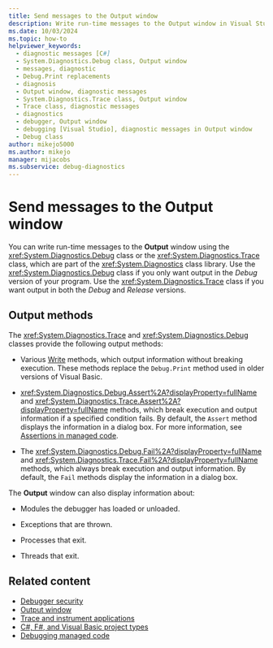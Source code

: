 ```yaml
---
title: Send messages to the Output window
description: Write run-time messages to the Output window in Visual Studio using the Debug class or the Trace class, which are part of the System.Diagnostics class library.
ms.date: 10/03/2024
ms.topic: how-to
helpviewer_keywords: 
  - diagnostic messages [C#]
  - System.Diagnostics.Debug class, Output window
  - messages, diagnostic
  - Debug.Print replacements
  - diagnosis
  - Output window, diagnostic messages
  - System.Diagnostics.Trace class, Output window
  - Trace class, diagnostic messages
  - diagnostics
  - debugger, Output window
  - debugging [Visual Studio], diagnostic messages in Output window
  - Debug class
author: mikejo5000
ms.author: mikejo
manager: mijacobs
ms.subservice: debug-diagnostics
---
```

# Send messages to the Output window

You can write run-time messages to the **Output** window using the <xref:System.Diagnostics.Debug> class or the <xref:System.Diagnostics.Trace> class, which are part of the <xref:System.Diagnostics> class library. Use the <xref:System.Diagnostics.Debug> class if you only want output in the *Debug* version of your program. Use the <xref:System.Diagnostics.Trace> class if you want output in both the *Debug* and *Release* versions.

## Output methods
 The <xref:System.Diagnostics.Trace> and <xref:System.Diagnostics.Debug> classes provide the following output methods:

- Various [Write](/dotnet/api/system.diagnostics.debug#methods) methods, which output information without breaking execution. These methods replace the `Debug.Print` method used in older versions of Visual Basic.

- <xref:System.Diagnostics.Debug.Assert%2A?displayProperty=fullName> and <xref:System.Diagnostics.Trace.Assert%2A?displayProperty=fullName> methods, which break execution and output information if a specified condition fails. By default, the `Assert` method displays the information in a dialog box. For more information, see [Assertions in managed code](../debugger/assertions-in-managed-code.md).

- The <xref:System.Diagnostics.Debug.Fail%2A?displayProperty=fullName> and <xref:System.Diagnostics.Trace.Fail%2A?displayProperty=fullName> methods, which always break execution and output information. By default, the `Fail` methods display the information in a dialog box.

The **Output** window can also display information about:

- Modules the debugger has loaded or unloaded.

- Exceptions that are thrown.

- Processes that exit.

- Threads that exit.

## Related content
- [Debugger security](../debugger/debugger-security.md)
- [Output window](../ide/reference/output-window.md)
- [Trace and instrument applications](/dotnet/framework/debug-trace-profile/tracing-and-instrumenting-applications)
- [C#, F#, and Visual Basic project types](../debugger/managed-debugging-recommended-property-settings.md)
- [Debugging managed code](/visualstudio/debugger/)
